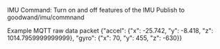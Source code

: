 
IMU Command: 
Turn on and off features of the IMU
Publish to goodwand/imu/commnand


Example MQTT raw data packet 
{"accel": {"x": -25.742, "y": -8.418, "z": 1014.7959999999999}, "gyro": {"x": 70, "y": 455, "z": -630}}